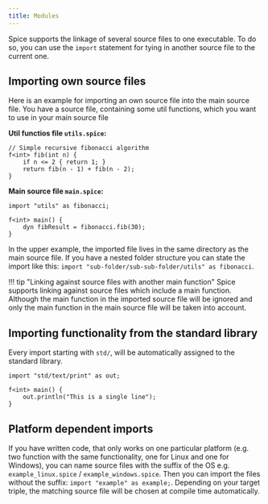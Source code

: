 ```yaml
---
title: Modules
---
```


Spice supports the linkage of several source files to one executable. To do so, you can use the `import` statement for tying in another source file to the current one.

## Importing own source files
Here is an example for importing an own source file into the main source file. You have a source file, containing some util functions, which you want to use in your main source file

**Util functios file `utils.spice`:**
```spice
// Simple recursive fibonacci algorithm
f<int> fib(int n) {
    if n <= 2 { return 1; }
    return fib(n - 1) + fib(n - 2);
}
```

**Main source file `main.spice`:**
```spice
import "utils" as fibonacci;

f<int> main() {
	dyn fibResult = fibonacci.fib(30);
}
```

In the upper example, the imported file lives in the same directory as the main source file. If you have a nested folder structure you can state the import like this: `import "sub-folder/sub-sub-folder/utils" as fibonacci`.

!!! tip "Linking against source files with another main function"
    Spice supports linking against source files which include a main function. Although the main function in the imported source file will be ignored and only the main function in the main source file will be taken into account.

## Importing functionality from the standard library
Every import starting with `std/`, will be automatically assigned to the standard library.

```spice
import "std/text/print" as out;

f<int> main() {
	out.println("This is a single line");
}
```

## Platform dependent imports
If you have written code, that only works on one particular platform (e.g. two function with the same functionality, one for Linux and one for Windows), you can name source files with the suffix of the OS e.g. `example_linux.spice` / `example_windows.spice`. Then you can import the files without the suffix: `import "example" as example;`. Depending on your target triple, the matching source file will be chosen at compile time automatically.